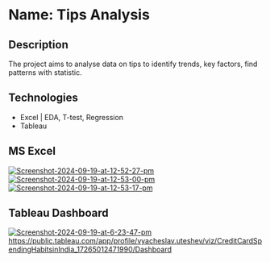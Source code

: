 # Name: Tips Analysis

## Description
The project aims to analyse data on tips to identify trends, key factors, find patterns with statistic.

## Technologies
- Excel | EDA, T-test, Regression
- Tableau

## MS Excel
<a href="https://ibb.co/1fVNNSh"><img src="https://i.ibb.co/xSvbb4P/Screenshot-2024-09-19-at-12-52-27-pm.png" alt="Screenshot-2024-09-19-at-12-52-27-pm" border="0"></a>
<a href="https://ibb.co/6w6fSR1"><img src="https://i.ibb.co/c3z79cC/Screenshot-2024-09-19-at-12-53-00-pm.png" alt="Screenshot-2024-09-19-at-12-53-00-pm" border="0"></a>
<a href="https://ibb.co/47VMN8m"><img src="https://i.ibb.co/bPKLdsW/Screenshot-2024-09-19-at-12-53-17-pm.png" alt="Screenshot-2024-09-19-at-12-53-17-pm" border="0"></a>


## Tableau Dashboard
<a href="https://ibb.co/dGFt8CF"><img src="https://i.ibb.co/NZ5rcD5/Screenshot-2024-09-19-at-6-23-47-pm.png" alt="Screenshot-2024-09-19-at-6-23-47-pm" border="0"></a>
https://public.tableau.com/app/profile/vyacheslav.uteshev/viz/CreditCardSpendingHabitsinIndia_17265012471990/Dashboard
